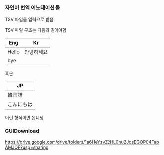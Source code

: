 ### 자연어 번역 어노테이션 툴
TSV 파일을 입력으로 받음

TSV 파일 구조는 다음과 같아야함

| Eng   | Kr    |
|-------|-------|
| Hello | 안녕하세요 |
| bye   |  |

혹은

| JP   |
|------|
| 韓国語 |
| こんにちは  |

이런 형식이면 됩니당
### GUIDownload
<a>https://drive.google.com/drive/folders/1a6HeYzvZ2HL0hu2JdsEGOP04FabAMJQF?usp=sharing</a>

